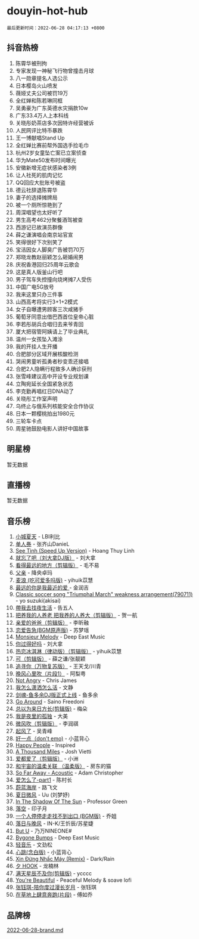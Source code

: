 # douyin-hot-hub

`最后更新时间：2022-06-28 04:17:13 +0800`

## 抖音热榜

1. 陈霄华被刑拘
1. 专家发现一神秘飞行物曾撞击月球
1. 八一勋章提名人选公示
1. 日本樱岛火山喷发
1. 薇娅丈夫公司被罚19万
1. 全红婵和陈若琳同框
1. 吴勇豪为广东英德水灾捐款10w
1. 广东33.4万人上本科线
1. 关晓彤奶茶店多次因特许经营被诉
1. 人民网评比特币暴跌
1. 王一博献唱Stand Up
1. 全红婵比赛前帮外国选手捡毛巾
1. 杭州2岁女童坠亡案已立案侦查
1. 华为Mate50发布时间曝光
1. 安徽新增无症状感染者3例
1. 让人社死的肌肉记忆
1. QQ回应大批账号被盗
1. 德云社辞退陈霄华
1. 妻子的选择摊牌局
1. 被一个厕所惊艳到了
1. 周深唱望也太好听了
1. 男生高考462分聚餐酒驾被查
1. 西游记已故演员群像
1. 薛之谦演唱会南京站官宣
1. 笑得很好下次别笑了
1. 宝洁因女人脚臭广告被罚70万
1. 郑晓龙教赵丽颖怎么砸婚闹男
1. 庆祝香港回归25周年云歌会
1. 这是真人版釜山行吧
1. 男子驾车失控撞向烧烤摊7人受伤
1. 中国广电5G放号
1. 我来这里只办三件事
1. 山西高考将实行3+1+2模式
1. 女子自曝遭男顾客三次咸猪手
1. 葡萄牙同意出借巴西首位皇帝心脏
1. 李若彤胡兵合唱归去来爷青回
1. 厦大把宿管阿姨请上了毕业典礼
1. 温州一女孩坠入滩涂
1. 我的开挂人生开播
1. 合肥部分区域开展核酸检测
1. 哭闹男童听孤勇者秒变乖还接唱
1. 合肥2人隐瞒行程致多人确诊获刑
1. 张雪峰建议高中开设专业规划课
1. 立陶宛延长全国紧急状态
1. 李克勤再唱红日DNA动了
1. 关晓彤工作室声明
1. 乌终止与俄系列核能安全合作协议
1. 日本一颗樱桃拍出1980元
1. 三轮车卡点
1. 周星驰鼓励电影人讲好中国故事

## 明星榜

暂无数据

## 直播榜

暂无数据

## 音乐榜

1. [小城夏天]() - LBI利比
1. [单人券]() - 张齐山DanieL
1. [See Tình (Speed Up Version)](https://sf3-cdn-tos.douyinstatic.com/obj/tos-cn-ve-2774/301481e082f64064adeb6285740d54eb) - Hoang Thuy Linh
1. [就忘了吧（刘大拿DJ版）]() - 刘大拿
1. [看得最远的地方（剪辑版）](https://sf6-cdn-tos.douyinstatic.com/obj/tos-cn-ve-2774/7e3cdc91401846d0a5a08ac34c7105ad) - 毛不易
1. [父亲](https://sf3-cdn-tos.douyinstatic.com/obj/tos-cn-ve-2774/8a21d254083d44d8b5ddd670110f3edc) - 降央卓玛
1. [麦浪 (吃可爱多吗版)](https://sf3-cdn-tos.douyinstatic.com/obj/tos-cn-ve-2774/fb2bf2aaa2854aaa8ec0fcfabbee4bd8) - yihuik苡慧
1. [最远的你是我最近的爱 ]() - 金润吉
1. [Classic soccer song "Triumphal March" weakness arrangement(790711)](https://sf3-cdn-tos.douyinstatic.com/obj/tos-cn-ve-2774/7881e2ee1b664fe9ae8d0b4e47c46751) - yo suzuki(akisai)
1. [帶我去找夜生活]() - 告五人
1. [把养我的人养老 把我养的人养大（剪辑版）]() - 贺一航
1. [亲爱的爸爸（剪辑版）](https://sf3-cdn-tos.douyinstatic.com/obj/tos-cn-ve-2774/e324a76d5e6d4beb987d75b17913c68e) - 李昕融
1. [恋爱告急(BGM原声版)](https://sf6-cdn-tos.douyinstatic.com/obj/tos-cn-ve-2774/73831c3282734b388d3a6da1b54ad9df) - 苏梦瑶
1. [Monsieur Melody]() - Deep East Music
1. [你过得好吗]() - 刘大拿
1. [热恋冰淇淋（律动版）（剪辑版）](https://sf6-cdn-tos.douyinstatic.com/obj/tos-cn-ve-2774/f1d2a591fa43439b995217ebd60b28d8) - yihuik苡慧
1. [可（剪辑版）]() - 薛之谦/张靓颖
1. [追寻你（万物复苏版）](https://sf6-cdn-tos.douyinstatic.com/obj/tos-cn-ve-2774/cfb22ccf85784f2f83bcefe9ad675822) - 王天戈/川青
1. [晚风心里吹（片段1）](https://sf3-cdn-tos.douyinstatic.com/obj/tos-cn-ve-2774/504672ab830c472fa6a5870195b458a9) - 阿梨粤
1. [Not Angry](https://sf3-cdn-tos.douyinstatic.com/obj/tos-cn-ve-2774/651f30a826dc43cbb6becf6b048f9541) - Chris James
1. [我怎么潇洒怎么活]() - 文静
1. [剑魂-鱼多余DJ版正式上线]() - 鱼多余
1. [Go Around](https://sf3-cdn-tos.douyinstatic.com/obj/tos-cn-ve-2774/1a48011be7d94d03931c3f9658371558) - Saino Freedoni
1. [总以为来日方长(剪辑版)]() - 梅朵
1. [我是夜里的孤独]() - 大美
1. [微风吹（剪辑版）]() - 李润祺
1. [起风了]() - 吴青峰
1. [好一点（don't emo)]() - 小蓝背心
1. [Happy People]() - Inspired
1. [A Thousand Miles]() - Josh Vietti
1. [爱都爱了（剪辑版）](https://sf3-cdn-tos.douyinstatic.com/obj/tos-cn-ve-2774/ea838a8eccd2486f8d7aa26551f04225) - 小洲
1. [和宇宙的温柔关联 （温柔版）]() - 房东的猫
1. [So Far Away - Acoustic](https://sf3-cdn-tos.douyinstatic.com/obj/tos-cn-ve-2774/61ae1d10dc344d839cc414e60fbc1cd7) - Adam Christopher
1. [爱怎么了-part1]() - 陈村长
1. [蔚蓝海岸]() - 路飞文
1. [夏日微风]() - Uu (刘梦妤)
1. [In The Shadow Of The Sun]() - Professor Green
1. [落空](https://sf3-cdn-tos.douyinstatic.com/obj/tos-cn-ve-2774/1ab7e60e92a0457698fa2e39f0c0ccae) - 印子月
1. [一个人停停走走找不到出口 (BGM版)](https://sf3-cdn-tos.douyinstatic.com/obj/tos-cn-ve-2774/717e2430487a4858bf482375dcb39a8e) - 乔姐
1. [落日与晚风](https://sf6-cdn-tos.douyinstatic.com/obj/tos-cn-ve-2774/c0df4d955e5e4cda94db402d63b71b53) - IN-K/王忻辰/苏星婕
1. [But U](https://sf3-cdn-tos.douyinstatic.com/obj/tos-cn-ve-2774/c9b24e803abb480a87dd1768e2eb1da3) - 乃万NINEONE#
1. [Bygone Bumps]() - Deep East Music
1. [轻音乐](https://sf6-cdn-tos.douyinstatic.com/obj/tos-cn-ve-2774/a4d35e6fa6ba47e1b10fad176623e241) - 文劲松
1. [心跳(念白版)](https://sf3-cdn-tos.douyinstatic.com/obj/tos-cn-ve-2774/a57e8cac11fe46e8932f59ddd8a7c03e) - 小蓝背心
1. [Xin Đừng Nhấc Máy (Remix)](https://sf3-cdn-tos.douyinstatic.com/obj/tos-cn-ve-2774/e838fb5fd437415e8b490918ff4cfcd8) - Dark/Rain
1. [夕 HOOK](https://sf6-cdn-tos.douyinstatic.com/obj/tos-cn-ve-2774/e4e3663065e34ff28df73363b030f1c7) - 龙楠林
1. [满天星辰不及你(剪辑版)](https://sf6-cdn-tos.douyinstatic.com/obj/tos-cn-ve-2774/3ce8247b98cd4d9c9f6c054899259a87) - ycccc
1. [You're Beautiful](https://sf6-cdn-tos.douyinstatic.com/obj/tos-cn-ve-2774/956433a3bed543cc83d1cb4d719d7580) - Peaceful Melody & soave lofi
1. [张钰琪-陪你度过漫长岁月]() - 张钰琪
1. [在草地上肆意奔跑(片段)](https://sf6-cdn-tos.douyinstatic.com/obj/tos-cn-ve-2774/53a701c9c2fa45a0b21bb0c91aa90880) - 傅如乔

## 品牌榜

[2022-06-28-brand.md](2022-06-28-brand.md)
